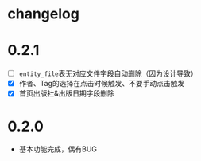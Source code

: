 # changelog

# 0.2.1
* [ ] `entity_file`表无对应文件字段自动删除（因为设计导致）
* [X] 作者、Tag的选择在点击时候触发、不要手动点击触发
* [X] 首页出版社&出版日期字段删除

# 0.2.0
* 基本功能完成，偶有BUG